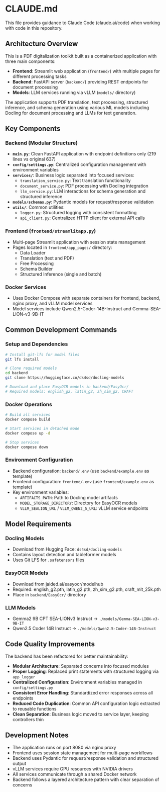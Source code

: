 # CLAUDE.md

This file provides guidance to Claude Code (claude.ai/code) when working with code in this repository.

## Architecture Overview

This is a PDF digitalization toolkit built as a containerized application with three main components:

- **Frontend**: Streamlit web application (`frontend/`) with multiple pages for different processing tasks
- **Backend**: FastAPI server (`backend/`) providing REST endpoints for document processing
- **Models**: LLM services running via vLLM (`models/` directory)

The application supports PDF translation, text processing, structured inference, and schema generation using various ML models including Docling for document processing and LLMs for text generation.

## Key Components

### Backend (Modular Structure)
- **`main.py`**: Clean FastAPI application with endpoint definitions only (219 lines vs original 637)
- **`config/settings.py`**: Centralized configuration management with environment variables
- **`services/`**: Business logic separated into focused services:
  - `translation_service.py`: Text translation functionality
  - `document_service.py`: PDF processing with Docling integration  
  - `llm_service.py`: LLM interactions for schema generation and structured inference
- **`models/schemas.py`**: Pydantic models for request/response validation
- **`utils/`**: Common utilities:
  - `logger.py`: Structured logging with consistent formatting
  - `api_client.py`: Centralized HTTP client for external API calls

### Frontend (`frontend/streamlitapp.py`) 
- Multi-page Streamlit application with session state management
- Pages located in `frontend/app_pages/` directory:
  - Data Loader
  - Translation (text and PDF)
  - Free Processing  
  - Schema Builder
  - Structured Inference (single and batch)

### Docker Services
- Uses Docker Compose with separate containers for frontend, backend, nginx proxy, and vLLM model services
- Model services include Qwen2.5-Coder-14B-Instruct and Gemma-SEA-LION-v3-9B-IT

## Common Development Commands

### Setup and Dependencies
```bash
# Install git-lfs for model files
git lfs install

# Clone required models
cd backend
git clone https://huggingface.co/ds4sd/docling-models

# Download and place EasyOCR models in backend/EasyOcr/
# Required models: english_g2, latin_g2, zh_sim_g2, CRAFT
```

### Docker Operations
```bash
# Build all services
docker compose build

# Start services in detached mode
docker compose up -d

# Stop services
docker compose down
```

### Environment Configuration
- Backend configuration: `backend/.env` (use `backend/example.env` as template)
- Frontend configuration: `frontend/.env` (use `frontend/example.env` as template)
- Key environment variables:
  - `ARTIFACTS_PATH`: Path to Docling model artifacts
  - `MODEL_STORAGE_DIRECTORY`: Directory for EasyOCR models
  - `VLLM_SEALION_URL` / `VLLM_QWEN2_5_URL`: vLLM service endpoints

## Model Requirements

### Docling Models
- Download from Hugging Face: `ds4sd/docling-models`
- Contains layout detection and tableformer models
- Uses Git LFS for `.safetensors` files

### EasyOCR Models
- Download from jaided.ai/easyocr/modelhub
- Required: english_g2.pth, latin_g2.pth, zh_sim_g2.pth, craft_mlt_25k.pth
- Place in `backend/EasyOcr/` directory

### LLM Models
- Gemma2 9B CPT SEA-LIONv3 Instruct → `./models/Gemma-SEA-LION-v3-9B-IT`
- Qwen2.5 Coder 14B Instruct → `./models/Qwen2.5-Coder-14B-Instruct`

## Code Quality Improvements

The backend has been refactored for better maintainability:
- **Modular Architecture**: Separated concerns into focused modules
- **Proper Logging**: Replaced print statements with structured logging via `app_logger`
- **Centralized Configuration**: Environment variables managed in `config/settings.py`
- **Consistent Error Handling**: Standardized error responses across all endpoints
- **Reduced Code Duplication**: Common API configuration logic extracted to reusable functions
- **Clean Separation**: Business logic moved to service layer, keeping controllers thin

## Development Notes

- The application runs on port 8080 via nginx proxy
- Frontend uses session state management for multi-page workflows
- Backend uses Pydantic for request/response validation and structured output
- vLLM services require GPU resources with NVIDIA drivers
- All services communicate through a shared Docker network
- Backend follows a layered architecture pattern with clear separation of concerns